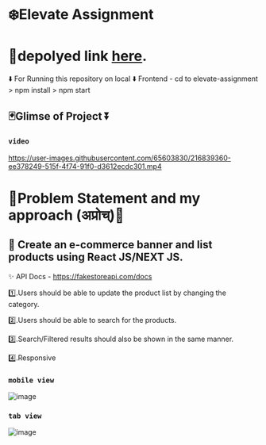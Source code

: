 

# ❄️Elevate Assignment

# 📌depolyed link  [here](https://elevate-assignment.vercel.app/).



⬇️ For Running this repository on local 
⬇️ Frontend - cd to elevate-assignment > npm install > npm start

## 🃏Glimse of Project ⏬

### `video `  
https://user-images.githubusercontent.com/65603830/216839360-ee378249-515f-4f74-91f0-d3612ecdc301.mp4


# 🐸Problem Statement and my approach (अप्रोच्‌)🐸

## 💜 Create an e-commerce banner and list products using React JS/NEXT JS.

✨ API Docs - https://fakestoreapi.com/docs

1️⃣.Users should be able to update the product list by changing the category.

2️⃣.Users should be able to search for the products.

3️⃣.Search/Filtered results should also be shown in the same manner.

4️⃣.Responsive


### `mobile view `
![image](https://user-images.githubusercontent.com/65603830/216839734-cfa73c09-c518-4441-a3f2-de77be73cd4f.png)

### `tab view `
![image](https://user-images.githubusercontent.com/65603830/216839767-bc921c44-9b40-40a9-8517-a6039998d2df.png)








